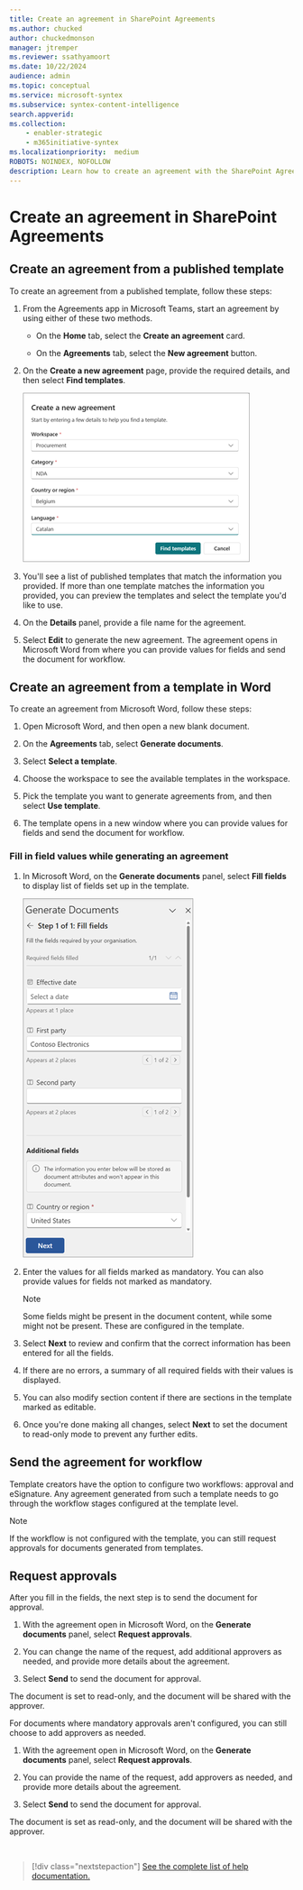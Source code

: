 ```yaml
---
title: Create an agreement in SharePoint Agreements
ms.author: chucked
author: chuckedmonson
manager: jtremper
ms.reviewer: ssathyamoort
ms.date: 10/22/2024
audience: admin
ms.topic: conceptual
ms.service: microsoft-syntex
ms.subservice: syntex-content-intelligence
search.appverid: 
ms.collection: 
    - enabler-strategic
    - m365initiative-syntex
ms.localizationpriority:  medium
ROBOTS: NOINDEX, NOFOLLOW
description: Learn how to create an agreement with the SharePoint Agreements solution.
---
```


# Create an agreement in SharePoint Agreements

## Create an agreement from a published template

To create an agreement from a published template, follow these steps:

1. From the Agreements app in Microsoft Teams, start an agreement by using either of these two methods.

   - On the **Home** tab, select the **Create an agreement** card.

   - On the **Agreements** tab, select the **New agreement** button.

2. On the **Create a new agreement** page, provide the required details, and then select **Find templates**.

   ![A screenshot of Create a new agreement page.](../../media/content-understanding/agreements-create-agreement.png)

3. You'll see a list of published templates that match the information you provided. If more than one template matches the information you provided, you can preview the templates and select the template you'd like to use.

4. On the **Details** panel, provide a file name for the agreement.

5. Select **Edit** to generate the new agreement. The agreement opens in Microsoft Word from where you can provide values for fields and send the document for workflow.

## Create an agreement from a template in Word

To create an agreement from Microsoft Word, follow these steps:

1. Open Microsoft Word, and then open a new blank document.

2. On the **Agreements** tab, select **Generate documents**.

3. Select **Select a template**.

4. Choose the workspace to see the available templates in the workspace.

5. Pick the template you want to generate agreements from, and then select **Use template**.

6. The template opens in a new window where you can provide values for fields and send the document for workflow.

### Fill in field values while generating an agreement

1. In Microsoft Word, on the **Generate documents** panel, select **Fill fields** to display list of fields set up in the template.

   ![A screenshot of the Generate documents panel.](../../media/content-understanding/agreements-generate-documents.png)

2. Enter the values for all fields marked as mandatory. You can also provide values for fields not marked as mandatory.

   > [!NOTE]
   > Some fields might be present in the document content, while some might not be present. These are configured in the template.

3. Select **Next** to review and confirm that the correct information has been entered for all the fields.

4. If there are no errors, a summary of all required fields with their values is displayed.

5. You can also modify section content if there are sections in the template marked as editable.

6. Once you're done making all changes, select **Next** to set the document to read-only mode to prevent any further edits.

## Send the agreement for workflow

Template creators have the option to configure two workflows: approval and eSignature. Any agreement generated from such a template needs to go through the workflow stages configured at the template level.

> [!NOTE]
> If the workflow is not configured with the template, you can still request approvals for documents generated from templates.

## Request approvals

After you fill in the fields, the next step is to send the document for approval.

1. With the agreement open in Microsoft Word, on the **Generate documents** panel, select **Request approvals**.

2. You can change the name of the request, add additional approvers as needed, and provide more details about the agreement.

3. Select **Send** to send the document for approval.

The document is set to read-only, and the document will be shared with the approver.

For documents where mandatory approvals aren't configured, you can still choose to add approvers as needed.

1. With the agreement open in Microsoft Word, on the **Generate documents** panel, select **Request approvals**.

2. You can provide the name of the request, add approvers as needed, and provide more details about the agreement.

3. Select **Send** to send the document for approval.

The document is set as read-only, and the document will be shared with the approver.

<!---
## Request eSignature

To be provided.
--->

<br>

> [!div class="nextstepaction"]
> [See the complete list of help documentation.](agreements-overview.md#help-documentation)
